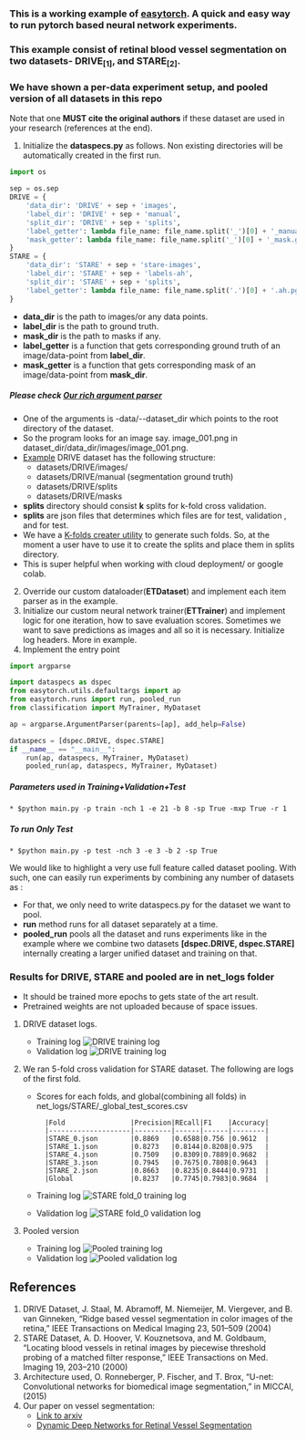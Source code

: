 ### This is a working example of [easytorch](https://github.com/sraashis/easytorch). A quick and easy way to run pytorch based neural network experiments. 
### This example consist of retinal blood vessel segmentation on two datasets- DRIVE<sub>[1]</sub>, and STARE<sub>[2]</sub>. 
### We have shown a per-data experiment setup, and pooled version of all datasets in this repo
Note that one **MUST cite the original authors** if these dataset are used in your research (references at the end).

1. Initialize the **dataspecs.py** as follows. Non existing directories will be automatically created in the first run.
```python
import os

sep = os.sep
DRIVE = {
    'data_dir': 'DRIVE' + sep + 'images',
    'label_dir': 'DRIVE' + sep + 'manual',
    'split_dir': 'DRIVE' + sep + 'splits',
    'label_getter': lambda file_name: file_name.split('_')[0] + '_manual1.gif',
    'mask_getter': lambda file_name: file_name.split('_')[0] + '_mask.gif'
}
STARE = {
    'data_dir': 'STARE' + sep + 'stare-images',
    'label_dir': 'STARE' + sep + 'labels-ah',
    'split_dir': 'STARE' + sep + 'splits',
    'label_getter': lambda file_name: file_name.split('.')[0] + '.ah.pgm',
}

```
* **data_dir** is the path to images/or any data points.
* **label_dir** is the path to ground truth.
* **mask_dir** is the path to masks if any.
* **label_getter** is a function that gets corresponding ground truth of an image/data-point from **label_dir**.
* **mask_getter** is a function that gets corresponding mask of an image/data-point from **mask_dir**.

##### Please check [Our rich argument parser](https://github.com/sraashis/easytorch/blob/master/easytorch/utils/defaultargs.py)
* One of the arguments is -data/--dataset_dir which points to the root directory of the dataset. 
* So the program looks for an image say. image_001.png in dataset_dir/data_dir/images/image_001.png.
* [Example](https://github.com/sraashis/easytorch/tree/master/example) DRIVE dataset has the following structure:
    * datasets/DRIVE/images/
    * datasets/DRIVE/manual (segmentation ground truth)
    * datasets/DRIVE/splits
    * datasets/DRIVE/masks
* **splits** directory should consist **k** splits for k-fold cross validation. 
* **splits** are json files that determines which files are for test, validation , and for test.
* We have a [K-folds creater utility](https://github.com/sraashis/easytorch/blob/master/easytorch/utils/datautils.py) to generate such folds. So, at the moment a user have to use it to create the splits and place them in splits directory.
* This is super helpful when working with cloud deployment/ or google colab. 

2. Override our custom dataloader(**ETDataset**) and implement each item parser as in the example.
3. Initialize our custom neural network trainer(**ETTrainer**) and implement logic for one iteration, how to save evaluation scores. Sometimes we want to save predictions as images and all so it is necessary. Initialize log headers. More in example.
4. Implement the entry point
```python
import argparse

import dataspecs as dspec
from easytorch.utils.defaultargs import ap
from easytorch.runs import run, pooled_run
from classification import MyTrainer, MyDataset

ap = argparse.ArgumentParser(parents=[ap], add_help=False)

dataspecs = [dspec.DRIVE, dspec.STARE]
if __name__ == "__main__":
    run(ap, dataspecs, MyTrainer, MyDataset)
    pooled_run(ap, dataspecs, MyTrainer, MyDataset)
```

##### Parameters used in **Training+Validation+Test**
    * $python main.py -p train -nch 1 -e 21 -b 8 -sp True -mxp True -r 1
##### To run **Only Test**
    * $python main.py -p test -nch 3 -e 3 -b 2 -sp True

We would like to highlight a very use full feature called dataset pooling. With such, one can easily run experiments by combining any number of datasets as :
* For that, we only need to write dataspecs.py for the dataset we want to pool.
* **run** method runs for all dataset separately  at a time.
* **pooled_run** pools all the dataset and runs experiments like in the example where we combine two datasets **[dspec.DRIVE, dspec.STARE]** internally creating a larger unified dataset and training on that.
### Results for DRIVE, STARE and pooled are in net_logs folder
* It should be trained more epochs to gets state of the art result. 
* Pretrained weights are not uploaded because of space issues.

1. DRIVE dataset logs.
    * Training log
        ![DRIVE training log](net_logs/DRIVE/DRIVE_training_log.png)
    * Validation log
        ![DRIVE training log](net_logs/DRIVE/DRIVE_validation_log.png)

2. We ran 5-fold cross validation for STARE dataset. The following are logs of the first fold.
    * Scores for each folds, and global(combining all folds) in net_logs/STARE/_global_test_scores.csv
    
            |Fold                |Precision|REcall|F1    |Accuracy|
            |--------------------|---------|------|------|--------|
            |STARE_0.json        |0.8869   |0.6588|0.756 |0.9612  |
            |STARE_1.json        |0.8273   |0.8144|0.8208|0.975   |
            |STARE_4.json        |0.7509   |0.8309|0.7889|0.9682  |
            |STARE_3.json        |0.7945   |0.7675|0.7808|0.9643  |
            |STARE_2.json        |0.8663   |0.8235|0.8444|0.9731  |
            |Global              |0.8237   |0.7745|0.7983|0.9684  |

    * Training log
        ![STARE fold_0 training log](net_logs/STARE/STARE_0_training_log.png)
    * Validation log
        ![STARE fold_0 validation log](net_logs/STARE/STARE_0_training_log.png)

3. Pooled version
    * Training log
        ![Pooled training log](net_logs/pooled/pooled_training_log.png)
    * Validation log
        ![Pooled validation log](net_logs/pooled/pooled_validation_log.png)
        
## References
1. DRIVE Dataset, J. Staal, M. Abramoff, M. Niemeijer, M. Viergever, and B. van Ginneken, “Ridge based vessel segmentation in color images of the retina,” IEEE Transactions on Medical Imaging 23, 501–509 (2004)
2. STARE Dataset, A. D. Hoover, V. Kouznetsova, and M. Goldbaum, “Locating blood vessels in retinal images by piecewise threshold
       probing of a matched filter response,” IEEE Transactions on Med. Imaging 19, 203–210 (2000)
3. Architecture used, O. Ronneberger, P. Fischer, and T. Brox, “U-net: Convolutional networks for biomedical image segmentation,” in
    MICCAI, (2015)
4. Our paper on vessel segmentation:
    * [Link to arxiv](https://arxiv.org/abs/1903.07803)
    * [Dynamic Deep Networks for Retinal Vessel Segmentation](https://www.frontiersin.org/articles/10.3389/fcomp.2020.00035/abstract)